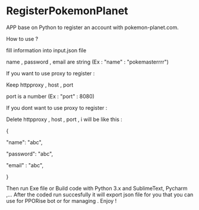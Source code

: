 # RegisterPokemonPlanet
 
 APP base on Python to register an account with pokemon-planet.com. 
 
 How to use ? 
 
 fill information into input.json file
 
 name , password , email are string (Ex : "name" : "pokemasterrrr")
 
 If you want to use proxy to register :
 
 Keep httpproxy , host , port 
 
 port is a number (Ex : "port" : 8080)
 
 
 If you dont want to use proxy to register  :
 
 Delete httpproxy , host , port  , i will be like this  :
 
 {
 
  "name": "abc",
  
  "password": "abc",
  
  "email" : "abc",
  
  }
  
  Then run Exe file or Build code with Python 3.x and SublimeText, Pycharm ,...
  After  the coded  run succesfully  it will export json file for you that you can use for PPORise bot or for managing . Enjoy !

